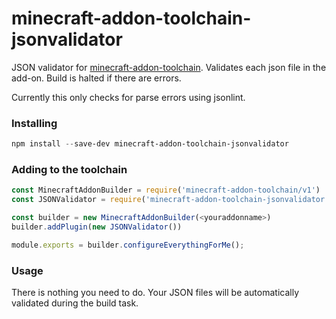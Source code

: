 # minecraft-addon-toolchain-jsonvalidator
JSON validator for [minecraft-addon-toolchain](https://github.com/minecraft-addon-tools/minecraft-addon-toolchain). Validates each json file in the add-on. Build is halted if there are errors.

Currently this only checks for parse errors using jsonlint.

### Installing
```powershell
npm install --save-dev minecraft-addon-toolchain-jsonvalidator
```

### Adding to the toolchain
```javascript
const MinecraftAddonBuilder = require('minecraft-addon-toolchain/v1')
const JSONValidator = require('minecraft-addon-toolchain-jsonvalidator')

const builder = new MinecraftAddonBuilder(<youraddonname>)
builder.addPlugin(new JSONValidator())

module.exports = builder.configureEverythingForMe();
```

### Usage
There is nothing you need to do. Your JSON files will be automatically validated during the build task.
